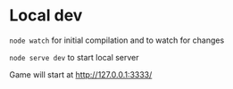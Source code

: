 # Local dev

`node watch` for initial compilation and to watch for changes

`node serve dev` to start local server

Game will start at http://127.0.0.1:3333/